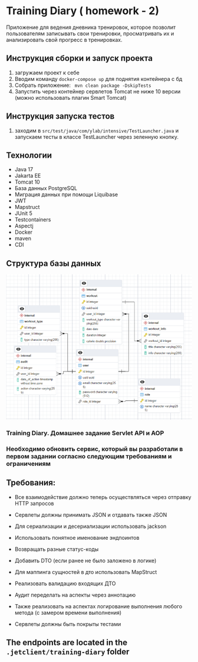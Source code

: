 # Training Diary ( homework - 2)
 Приложение для ведения дневника тренировок, которое позволит пользователям записывать свои тренировки, просматривать их и анализировать свой прогресс в тренировках.

## Инструкция сборки и запуск проекта
1) загружаем проект к себе
2) Вводим команду ``` docker-compose up ``` для поднятия контейнера с бд
3) Собрать приложение: ```  mvn clean package -DskipTests ```
4) Запустить через контейнер сервлетов Tomcat не ниже 10 версии (можно использовать плагин Smart Tomcat)

## Инструкция запуска тестов
1) заходим в ``` src/test/java/com/ylab/intensive/TestLauncher.java ``` и запускаем тесты в классе TestLauncher через зеленную кнопку.

## Технологии
- Java 17
- Jakarta EE
- Tomcat 10
- База данных PostgreSQL
- Миграция данных при помощи Liquibase
- JWT
- Mapstruct
- JUnit 5
- Testcontainers
- Aspectj
- Docker
- maven
- CDI

## Структура базы данных
![img.png](img.png)

### Training Diary. Домашнее задание Servlet API и AOP
### Необходимо обновить сервис, который вы разработали в первом задании согласно следующим требованиям и ограничениям
## Требования:

- Все взаимодействие должно теперь осуществляться через отправку HTTP запросов

- Сервлеты должны принимать JSON и отдавать также JSON

- Для сериализации и десериализации использовать jackson

- Использовать понятное именование эндпоинтов

- Возвращать разные статус-коды

- Добавить  DTO (если ранее не было заложено в логике)

- Для маппинга сущностей в дто использовать MapStruct

- Реализовать валидацию входящих ДТО

- Аудит переделать на аспекты через аннотацию

- Также реализовать на аспектах логирование выполнения любого метода (с замером времени выполнения)

- Сервлеты должны быть покрыты тестами

## The endpoints are located in the ``` .jetclient/training-diary ```  folder